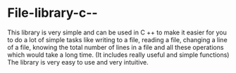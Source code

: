 # File-library-c--

This library is very simple and can be used in C ++ to make it easier for you to do a lot of simple tasks like writing to a file,
reading a file, changing a line of a file, knowing the total number of lines in a file and all these operations which would take a long time.
(It includes really useful and simple functions)
The library is very easy to use and very intuitive.
